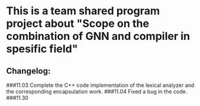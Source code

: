 # This is a team shared program project about "Scope on the combination of GNN and compiler in spesific field"

## Changelog:
###11.03 Complete the C++ code implementation of the lexical analyzer and the corresponding encapsulation work. 
###11.04 Fixed a bug in the code. 
###11.30
